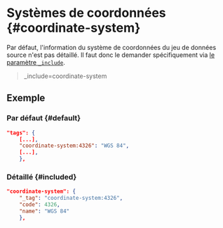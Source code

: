 # Systèmes de coordonnées {#coordinate-system}

Par défaut, l'information du système de coordonnées du jeu de données source n'est pas détaillé. Il faut donc le demander spécifiquement via [le paramètre `_include`](/methods/subresources.html).

> _include=coordinate-system

## Exemple

### Par défaut {#default}

```json
"tags": {
    [...],
    "coordinate-system:4326": "WGS 84",
    [...],
    },
```

### Détaillé {#included}

```json
"coordinate-system": {
    "_tag": "coordinate-system:4326",
    "code": 4326,
    "name": "WGS 84"
    },
```
